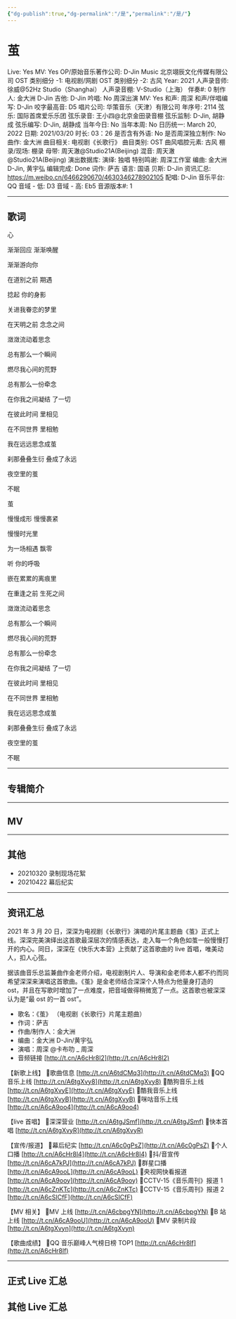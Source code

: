 ```yaml
---
{"dg-publish":true,"dg-permalink":"/是","permalink":"/是/"}
---
```



# 茧

Live: Yes
MV: Yes
OP/原始音乐著作公司: D-Jin Music 北京翊辰文化传媒有限公司
OST 类别细分 -1: 电视剧/网剧
OST 类别细分 -2: 古风
Year: 2021
人声录音师: 徐威@52Hz Studio（Shanghai）
人声录音棚: V-Studio（上海）
伴奏#: 0
制作人: 金大洲 D-Jin
吉他: D-Jin
吟唱: No
周深出演 MV: Yes
和声: 周深
和声/伴唱编写: D-Jin
咬字最高音: D5
唱片公司: 华策音乐（天津）有限公司
年序号: 2114
弦乐: 国际首席爱乐乐团
弦乐录音: 王小四@北京金田录音棚
弦乐监制: D-Jin, 胡静成
弦乐编写: D-Jin, 胡静成
当年今日: No
当年本周: No
日历统一: March 20, 2022
日期: 2021/03/20
时长: 03：26
是否含有外语: No
是否周深独立制作: No
曲作: 金大洲
曲目相关: 电视剧《长歌行》
曲目类别: OST
曲风唱腔元素: 古风
棚录/现场: 棚录
母带: 周天澈@Studio21A(Beijing)
混音: 周天澈@Studio21A(Beijing)
演出数据库:
演绎: 独唱
特别鸣谢: 周深工作室
编曲: 金大洲 D-Jin, 黄宇弘
编辑完成: Done
词作: 萨吉
语言: 国语
贝斯: D-Jin
资讯汇总: https://m.weibo.cn/6466290670/4630346278902105
配唱: D-Jin
音乐平台: QQ
音域 - 低: D3
音域 - 高: Eb5
音源版本#: 1

---

## 歌词

心

渐渐回应 渐渐唤醒

渐渐游向你

在道别之前 期遇

捻起 你的身影

关进我眷恋的梦里

在天明之前 念念之间

潋潋流动着思念

总有那么一个瞬间

燃尽我心间的荒野

总有那么一份牵念

在你我之间凝结 了一切

在彼此时间 里相见

在不同世界 里相勉

我在远远思念成茧

刹那叠叠生衍 叠成了永远

夜空里的茧

不眠

茧

慢慢成形 慢慢裹紧

慢慢时光里

为一场相遇 飘零

听 你的呼吸

嵌在累累的离痕里

在重逢之前 生死之间

潋潋流动着思念

总有那么一个瞬间

燃尽我心间的荒野

总有那么一份牵念

在你我之间凝结 了一切

在彼此时间 里相见

在不同世界 里相勉

我在远远思念成茧

刹那叠叠生衍 叠成了永远

夜空里的茧

不眠

---

## 专辑简介

---

## MV

---

## 其他

- 20210320 录制现场花絮
- 20210422 幕后纪实

---

## 资讯汇总

  2021 年 3 月 20 日，深深为电视剧《长歌行》演唱的片尾主题曲《茧》正式上线。深深完美演绎出这首歌最深层次的情感表达，走入每一个角色如茧一般慢慢打开的内心。同日，深深在《快乐大本营》上贡献了这首歌曲的 live 首唱，唯美动人，扣人心弦。

   据该曲音乐总监兼曲作金老师介绍，电视剧制片人、导演和金老师本人都不约而同希望深深来演唱这首歌曲。《茧》是金老师结合深深个人特点为他量身打造的 ost，并且在写歌时增加了一点难度，把音域做得稍微宽了一点。这首歌也被深深认为是“最 ost 的一首 ost”。

- 歌名：《茧》
（电视剧《长歌行》片尾主题曲）
- 作词：萨吉
- 作曲/制作人：金大洲
- 编曲：金大洲 D-Jin/黄宇弘
- 演唱：周深 @卡布叻 _ 周深
- 音频链接 [http://t.cn/A6cHr8l2](http://t.cn/A6cHr8l2)

【新歌上线】
🔗歌曲信息 [http://t.cn/A6tdCMq3](http://t.cn/A6tdCMq3)
🔗QQ 音乐上线 [http://t.cn/A6tgXvy8](http://t.cn/A6tgXvy8)
🔗酷狗音乐上线 [http://t.cn/A6tgXvyE](http://t.cn/A6tgXvyE)
🔗酷我音乐上线 [http://t.cn/A6tgXvyB](http://t.cn/A6tgXvyB)
🔗咪咕音乐上线 [http://t.cn/A6cA9oo4](http://t.cn/A6cA9oo4)

【live 首唱】
🔗深深营业 [http://t.cn/A6tgJSmf](http://t.cn/A6tgJSmf)
🔗快本首唱 [http://t.cn/A6tgXvyR](http://t.cn/A6tgXvyR)

【宣传/报道】
🔗幕后纪实 [http://t.cn/A6c0gPsZ](http://t.cn/A6c0gPsZ)
🔗个人口播 [http://t.cn/A6cHr8l4](http://t.cn/A6cHr8l4)
🔗抖/音宣传 [http://t.cn/A6cA7kPJ](http://t.cn/A6cA7kPJ)
🔗群星口播 [http://t.cn/A6cA9ooL](http://t.cn/A6cA9ooL)
🔗央视网快看报道 [http://t.cn/A6cA9ooy](http://t.cn/A6cA9ooy)
🔗CCTV-15《音乐周刊》报道 1 [http://t.cn/A6cZnKTc](http://t.cn/A6cZnKTc)
🔗CCTV-15《音乐周刊》报道 2 [http://t.cn/A6cSICfF](http://t.cn/A6cSICfF)

【MV 相关】
🔗MV 上线 [http://t.cn/A6cbpgYN](http://t.cn/A6cbpgYN)
🔗B 站上线 [http://t.cn/A6cA9ooU](http://t.cn/A6cA9ooU)
🔗MV 录制片段 [http://t.cn/A6tgXvyn](http://t.cn/A6tgXvyn)

【歌曲成绩】
🔗QQ 音乐巅峰人气榜日榜 TOP1 [http://t.cn/A6cHr8lf](http://t.cn/A6cHr8lf)

---

## 正式 Live 汇总

## 其他 Live 汇总
